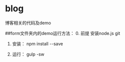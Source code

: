 # blog
博客相关的代码及demo

##form文件夹内的demo运行方法：
0. 前提
安装node.js git

1. 安装：
npm install --save

2. 运行：
gulp -sw
